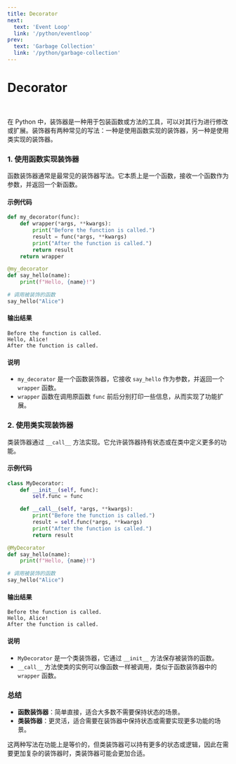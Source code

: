 ```yaml
---
title: Decorator
next: 
  text: 'Event Loop'
  link: '/python/eventloop'
prev:
  text: 'Garbage Collection'
  link: '/python/garbage-collection'
---
```


# Decorator

<br>

在 Python 中，装饰器是一种用于包装函数或方法的工具，可以对其行为进行修改或扩展。装饰器有两种常见的写法：一种是使用函数实现的装饰器，另一种是使用类实现的装饰器。

### 1. 使用函数实现装饰器

函数装饰器通常是最常见的装饰器写法。它本质上是一个函数，接收一个函数作为参数，并返回一个新函数。

#### 示例代码

```python
def my_decorator(func):
    def wrapper(*args, **kwargs):
        print("Before the function is called.")
        result = func(*args, **kwargs)
        print("After the function is called.")
        return result
    return wrapper

@my_decorator
def say_hello(name):
    print(f"Hello, {name}!")

# 调用被装饰的函数
say_hello("Alice")
```

#### 输出结果

```
Before the function is called.
Hello, Alice!
After the function is called.
```

#### 说明

- `my_decorator` 是一个函数装饰器，它接收 `say_hello` 作为参数，并返回一个 `wrapper` 函数。
- `wrapper` 函数在调用原函数 `func` 前后分别打印一些信息，从而实现了功能扩展。

### 2. 使用类实现装饰器

类装饰器通过 `__call__` 方法实现。它允许装饰器持有状态或在类中定义更多的功能。

#### 示例代码

```python
class MyDecorator:
    def __init__(self, func):
        self.func = func

    def __call__(self, *args, **kwargs):
        print("Before the function is called.")
        result = self.func(*args, **kwargs)
        print("After the function is called.")
        return result

@MyDecorator
def say_hello(name):
    print(f"Hello, {name}!")

# 调用被装饰的函数
say_hello("Alice")
```

#### 输出结果

```
Before the function is called.
Hello, Alice!
After the function is called.
```

#### 说明

- `MyDecorator` 是一个类装饰器，它通过 `__init__` 方法保存被装饰的函数。
- `__call__` 方法使类的实例可以像函数一样被调用，类似于函数装饰器中的 `wrapper` 函数。

### 总结

- **函数装饰器**：简单直接，适合大多数不需要保持状态的场景。
- **类装饰器**：更灵活，适合需要在装饰器中保持状态或需要实现更多功能的场景。

这两种写法在功能上是等价的，但类装饰器可以持有更多的状态或逻辑，因此在需要更加复杂的装饰器时，类装饰器可能会更加合适。
